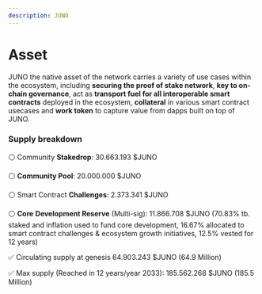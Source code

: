 ```yaml
---
description: JUNO
---
```


# Asset

JUNO the native asset of the network carries a variety of use cases within the ecosystem, including **securing the proof of stake network**, **key to on-chain governance**, act as **transport fuel for all interoperable smart contracts** deployed in the ecosystem, **collateral** in various smart contract usecases and **work token** to capture value from dapps built on top of JUNO.

### **Supply breakdown** <a id="bf63"></a>

⚪️ Community **Stakedrop**: 30.663.193 $JUNO

⚪️ **Community Pool**: 20.000.000 $JUNO

⚪️ Smart Contract **Challenges**: 2.373.341 $JUNO

⚪️ **Core** **Development Reserve** \(Multi-sig\): 11.866.708 $JUNO \(70.83% tb. staked and inflation used to fund core development, 16.67% allocated to smart contract challenges & ecosystem growth initiatives, 12.5% vested for 12 years\)



✅ Circulating supply at genesis 64.903.243 $JUNO \(64.9 Million\)

✅ Max supply \(Reached in 12 years/year 2033\): 185.562.268 $JUNO \(185.5 Million\)





